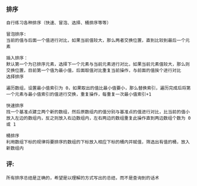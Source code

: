 ### 排序

    自行练习各种排序（快速、冒泡、选择、桶排序等等）

    冒泡排序:
    当前的值与后面一个值进行对比，如果当前值较大，那么两者交换位置，直到比较到最后一个元素

    插入排序：
    默认第一个为已排序元素，选择下一个元素与当前元素进行对比，如果当前元素值较大，那么则交换位置，目前第一个值为最小值，后面取值对比重复当前操作，与前面的值挨个进行对比
    选择排序

    遍历数组，设置最小值索引为 0，如果取出的值比最小值要小，那么替换索引，遍历完成后将第一个元素与最小值索引的值进行交换，重复操作，每重复一次最小值索引+1

    快速排序
    找一个基准点建立两个新的数组，然后原数组内的值分别与基准点的值进行对比，比当前的值小放入左边的数组内，反之则放入右边数组内，左右两边的数组重复此操作直到两边数组个数为 0 或 1
    
    桶排序
    利用数组下标的规律将要排序的数组的下标放入相应下标的桶内并赋值，筛选出有值的桶，放入新数组内

### 评:

```text
所有排序总结是正确的，希望是以理解的方式写出的总结，而不是查询到的话术
```
